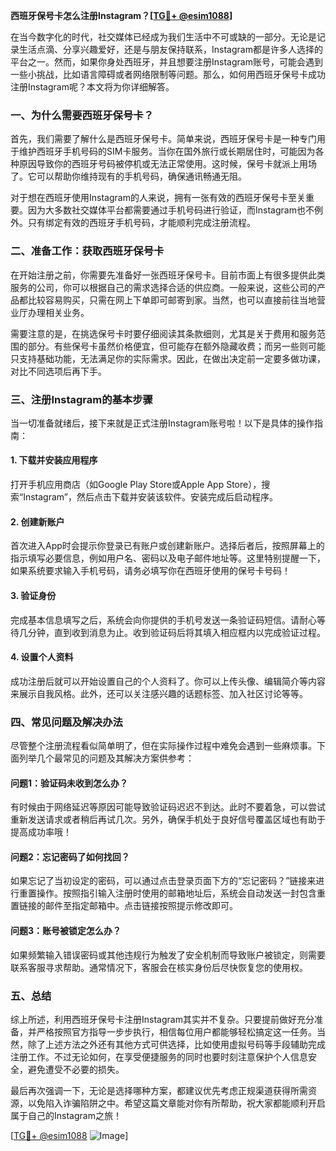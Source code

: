 **西班牙保号卡怎么注册Instagram？[[TG💪+ @esim1088](https://t.me/s/esim1088)]**

在当今数字化的时代，社交媒体已经成为我们生活中不可或缺的一部分。无论是记录生活点滴、分享兴趣爱好，还是与朋友保持联系，Instagram都是许多人选择的平台之一。然而，如果你身处西班牙，并且想要注册Instagram账号，可能会遇到一些小挑战，比如语言障碍或者网络限制等问题。那么，如何用西班牙保号卡成功注册Instagram呢？本文将为你详细解答。

### 一、为什么需要西班牙保号卡？

首先，我们需要了解什么是西班牙保号卡。简单来说，西班牙保号卡是一种专门用于维护西班牙手机号码的SIM卡服务。当你在国外旅行或长期居住时，可能因为各种原因导致你的西班牙号码被停机或无法正常使用。这时候，保号卡就派上用场了。它可以帮助你维持现有的手机号码，确保通讯畅通无阻。

对于想在西班牙使用Instagram的人来说，拥有一张有效的西班牙保号卡至关重要。因为大多数社交媒体平台都需要通过手机号码进行验证，而Instagram也不例外。只有绑定有效的西班牙手机号码，才能顺利完成注册流程。

### 二、准备工作：获取西班牙保号卡

在开始注册之前，你需要先准备好一张西班牙保号卡。目前市面上有很多提供此类服务的公司，你可以根据自己的需求选择合适的供应商。一般来说，这些公司的产品都比较容易购买，只需在网上下单即可邮寄到家。当然，也可以直接前往当地营业厅办理相关业务。

需要注意的是，在挑选保号卡时要仔细阅读其条款细则，尤其是关于费用和服务范围的部分。有些保号卡虽然价格便宜，但可能存在额外隐藏收费；而另一些则可能只支持基础功能，无法满足你的实际需求。因此，在做出决定前一定要多做功课，对比不同选项后再下手。

### 三、注册Instagram的基本步骤

当一切准备就绪后，接下来就是正式注册Instagram账号啦！以下是具体的操作指南：

#### 1. 下载并安装应用程序
打开手机应用商店（如Google Play Store或Apple App Store），搜索“Instagram”，然后点击下载并安装该软件。安装完成后启动程序。

#### 2. 创建新账户
首次进入App时会提示你登录已有账户或创建新账户。选择后者后，按照屏幕上的指示填写必要信息，例如用户名、密码以及电子邮件地址等。这里特别提醒一下，如果系统要求输入手机号码，请务必填写你在西班牙使用的保号卡号码！

#### 3. 验证身份
完成基本信息填写之后，系统会向你提供的手机号发送一条验证码短信。请耐心等待几分钟，直到收到消息为止。收到验证码后将其填入相应框内以完成验证过程。

#### 4. 设置个人资料
成功注册后就可以开始设置自己的个人资料了。你可以上传头像、编辑简介等内容来展示自我风格。此外，还可以关注感兴趣的话题标签、加入社区讨论等等。

### 四、常见问题及解决办法

尽管整个注册流程看似简单明了，但在实际操作过程中难免会遇到一些麻烦事。下面列举几个最常见的问题及其解决方案供参考：

#### 问题1：验证码未收到怎么办？
有时候由于网络延迟等原因可能导致验证码迟迟不到达。此时不要着急，可以尝试重新发送请求或者稍后再试几次。另外，确保手机处于良好信号覆盖区域也有助于提高成功率哦！

#### 问题2：忘记密码了如何找回？
如果忘记了当初设定的密码，可以通过点击登录页面下方的“忘记密码？”链接来进行重置操作。按照指引输入注册时使用的邮箱地址后，系统会自动发送一封包含重置链接的邮件至指定邮箱中。点击链接按照提示修改即可。

#### 问题3：账号被锁定怎么办？
如果频繁输入错误密码或其他违规行为触发了安全机制而导致账户被锁定，则需要联系客服寻求帮助。通常情况下，客服会在核实身份后尽快恢复您的使用权。

### 五、总结

综上所述，利用西班牙保号卡注册Instagram其实并不复杂。只要提前做好充分准备，并严格按照官方指导一步步执行，相信每位用户都能够轻松搞定这一任务。当然，除了上述方法之外还有其他方式可供选择，比如使用虚拟号码等手段辅助完成注册工作。不过无论如何，在享受便捷服务的同时也要时刻注意保护个人信息安全，避免遭受不必要的损失。

最后再次强调一下，无论是选择哪种方案，都建议优先考虑正规渠道获得所需资源，以免陷入诈骗陷阱之中。希望这篇文章能对你有所帮助，祝大家都能顺利开启属于自己的Instagram之旅！

[[TG💪+ @esim1088](https://t.me/s/esim1088) ![Image](https://i.postimg.cc/4NQfJmqS/Snipaste-2025-05-13-00-14-12.png)]